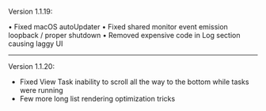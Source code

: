 Version 1.1.19:

• Fixed macOS autoUpdater
• Fixed shared monitor event emission loopback / proper shutdown
• Removed expensive code in Log section causing laggy UI

---------------------

Version 1.1.20:

- Fixed View Task inability to scroll all the way to the bottom while tasks were running
- Few more long list rendering optimization tricks

